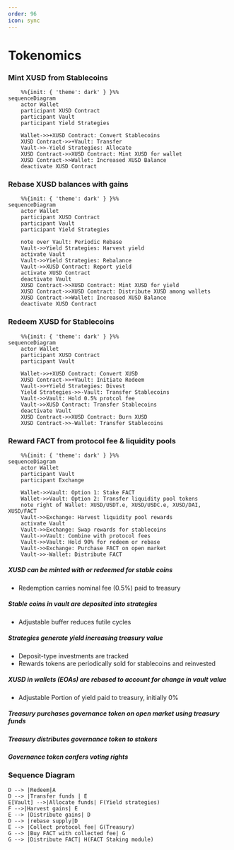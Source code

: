 ```yaml
---
order: 96
icon: sync
---
```

# Tokenomics


### Mint XUSD from Stablecoins

```mermaid
    %%{init: { 'theme': dark' } }%%
sequenceDiagram
    actor Wallet
    participant XUSD Contract
    participant Vault
    participant Yield Strategies

    Wallet->>+XUSD Contract: Convert Stablecoins
    XUSD Contract->>+Vault: Transfer
    Vault->>-Yield Strategies: Allocate
    XUSD Contract->>XUSD Contract: Mint XUSD for wallet
    XUSD Contract->>Wallet: Increased XUSD Balance
    deactivate XUSD Contract
```

### Rebase XUSD balances with gains

```mermaid
    %%{init: { 'theme': dark' } }%%
sequenceDiagram
    actor Wallet
    participant XUSD Contract
    participant Vault
    participant Yield Strategies

    note over Vault: Periodic Rebase
    Vault->>Yield Strategies: Harvest yield
    activate Vault
    Vault->>Yield Strategies: Rebalance
    Vault->>XUSD Contract: Report yield
    activate XUSD Contract
    deactivate Vault
    XUSD Contract->>XUSD Contract: Mint XUSD for yield
    XUSD Contract->>XUSD Contract: Distribute XUSD among wallets
    XUSD Contract->>Wallet: Increased XUSD Balance
    deactivate XUSD Contract
```

### Redeem XUSD for Stablecoins

```mermaid
    %%{init: { 'theme': dark' } }%%
sequenceDiagram
    actor Wallet
    participant XUSD Contract
    participant Vault

    Wallet->>+XUSD Contract: Convert XUSD
    XUSD Contract->>+Vault: Initiate Redeem
    Vault->>+Yield Strategies: Divest
    Yield Strategies->>-Vault: Transfer Stablecoins
    Vault->>Vault: Hold 0.5% protcol fee
    Vault->>XUSD Contract: Transfer Stablecoins
    deactivate Vault
    XUSD Contract->>XUSD Contract: Burn XUSD
    XUSD Contract->>-Wallet: Transfer Stablecoins
```

### Reward FACT from protocol fee & liquidity pools

```mermaid
    %%{init: { 'theme': dark' } }%%
sequenceDiagram
    actor Wallet
    participant Vault
    participant Exchange

    Wallet->>Vault: Option 1: Stake FACT
    Wallet->>Vault: Option 2: Transfer liquidity pool tokens
    note right of Wallet: XUSD/USDT.e, XUSD/USDC.e, XUSD/DAI, XUSD/FACT
    Vault->>Exchange: Harvest liquidity pool rewards
    activate Vault
    Vault->>Exchange: Swap rewards for stablecoins
    Vault->>Vault: Combine with protocol fees
    Vault->>Vault: Hold 90% for redeem or rebase
    Vault->>Exchange: Purchase FACT on open market
    Vault->>-Wallet: Distribute FACT
```

##### XUSD can be minted with or redeemed for stable coins
* Redemption carries nominal fee (0.5%) paid to treasury
##### Stable coins in vault are deposited into strategies
* Adjustable buffer reduces futile cycles
##### Strategies generate yield increasing treasury value
* Deposit-type investments are tracked
* Rewards tokens are periodically sold for stablecoins and reinvested
##### XUSD in wallets (EOAs) are rebased to account for change in vault value
* Adjustable Portion of yield paid to treasury, initially 0%
##### Treasury purchases governance token on open market using treasury funds
##### Treasury distributes governance token to stakers
##### Governance token confers voting rights

### Sequence Diagram


    D --> |Redeem|A
    D --> |Transfer funds | E
    E[Vault] -->|Allocate funds| F(Yield strategies)
    F -->|Harvest gains| E
    E --> |Distribute gains| D
    D --> |rebase supply|D
    E --> |Collect protocol fee| G(Treasury)
    G --> |Buy FACT with collected fee| G
    G --> |Distribute FACT| H(FACT Staking module)

